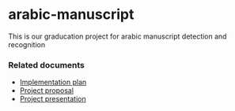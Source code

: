 # arabic-manuscript
This is our graducation project for arabic manuscript detection and recognition

### Related documents
- [Implementation plan](https://docs.google.com/spreadsheets/d/1irtn_92P1dAKkKRBf7Cj6avs2EdPW3-TVCY0N-KqaOE/edit?usp=sharing)
- [Project proposal](https://docs.google.com/document/d/12O2DOqlpdWmnmji1PYxeqzZi2ZedFNJoLc0nqSufr1c/edit?usp=sharing)
- [Project presentation](https://docs.google.com/presentation/d/1GOzUrIwBy7GjwGtruEnqm4YQkz0ImCB6jukSig8rUc8/edit#slide=id.p1)

